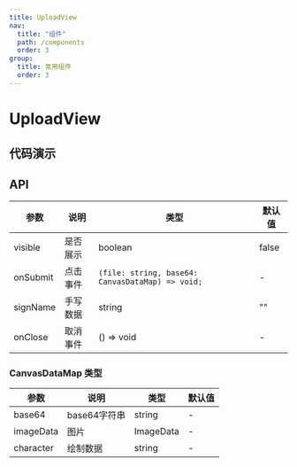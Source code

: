 ```yaml
---
title: UploadView
nav: 
  title: "组件"
  path: /components
  order: 3
group:
  title: 常用组件
  order: 3
---
```

# UploadView

## 代码演示

<code src="../../src/components/UploadView/demo/index.tsx" compact=true background="#fff" defaultShowCode=true ></code>


## API
| 参数 | 说明 | 类型 | 默认值 |
| -- | -- |-- |-- |
| visible | 是否展示 | boolean | false |
| onSubmit | 点击事件 | `(file: string, base64: CanvasDataMap) => void;`  | - |
| signName | 手写数据 | string | "" |
| onClose | 取消事件 | () => void | - |

###  CanvasDataMap 类型
| 参数 | 说明 | 类型 | 默认值 |
| -- | -- |-- |-- |
| base64 | base64字符串 | string | - |
| imageData | 图片 | ImageData | - |
| character | 绘制数据 | string | - |
